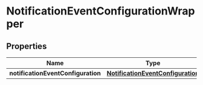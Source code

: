 

# NotificationEventConfigurationWrapper


## Properties

| Name | Type | Description | Notes |
|------------ | ------------- | ------------- | -------------|
|**notificationEventConfiguration** | [**NotificationEventConfiguration**](NotificationEventConfiguration.md) |  |  [optional] |



